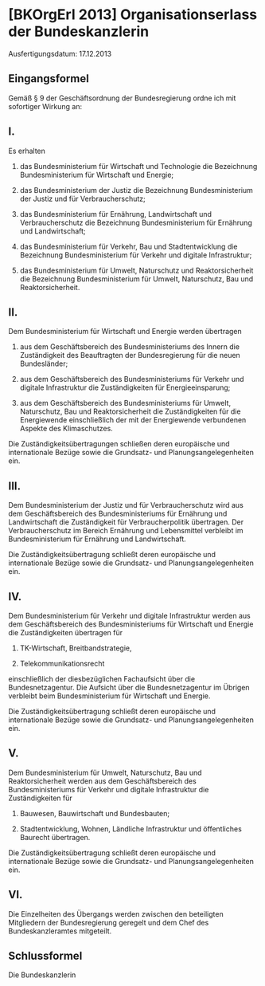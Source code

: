# [BKOrgErl 2013] Organisationserlass der Bundeskanzlerin

Ausfertigungsdatum: 17.12.2013

 

## Eingangsformel

Gemäß § 9 der Geschäftsordnung der Bundesregierung ordne ich mit sofortiger Wirkung an:


## I.

Es erhalten

1. das Bundesministerium für Wirtschaft und Technologie die Bezeichnung Bundesministerium für Wirtschaft und Energie;

2. das Bundesministerium der Justiz die Bezeichnung Bundesministerium der Justiz und für Verbraucherschutz;

3. das Bundesministerium für Ernährung, Landwirtschaft und Verbraucherschutz die Bezeichnung Bundesministerium für Ernährung und Landwirtschaft;

4. das Bundesministerium für Verkehr, Bau und Stadtentwicklung die Bezeichnung Bundesministerium für Verkehr und digitale Infrastruktur;

5. das Bundesministerium für Umwelt, Naturschutz und Reaktorsicherheit die Bezeichnung Bundesministerium für Umwelt, Naturschutz, Bau und Reaktorsicherheit.


## II.

Dem Bundesministerium für Wirtschaft und Energie werden übertragen

1. aus dem Geschäftsbereich des Bundesministeriums des Innern die Zuständigkeit des Beauftragten der Bundesregierung für die neuen Bundesländer;

2. aus dem Geschäftsbereich des Bundesministeriums für Verkehr und digitale Infrastruktur die Zuständigkeiten für Energieeinsparung;

3. aus dem Geschäftsbereich des Bundesministeriums für Umwelt, Naturschutz, Bau und Reaktorsicherheit die Zuständigkeiten für die Energiewende einschließlich der mit der Energiewende verbundenen Aspekte des Klimaschutzes.

Die Zuständigkeitsübertragungen schließen deren europäische und internationale Bezüge sowie die Grundsatz- und Planungsangelegenheiten ein.


## III.

Dem Bundesministerium der Justiz und für Verbraucherschutz wird aus dem Geschäftsbereich des Bundesministeriums für Ernährung und Landwirtschaft die Zuständigkeit für Verbraucherpolitik übertragen. Der Verbraucherschutz im Bereich Ernährung und Lebensmittel verbleibt im Bundesministerium für Ernährung und Landwirtschaft.

Die Zuständigkeitsübertragung schließt deren europäische und internationale Bezüge sowie die Grundsatz- und Planungsangelegenheiten ein.


## IV.

Dem Bundesministerium für Verkehr und digitale Infrastruktur werden aus dem Geschäftsbereich des Bundesministeriums für Wirtschaft und Energie die Zuständigkeiten übertragen für

1. TK-Wirtschaft, Breitbandstrategie,

2. Telekommunikationsrecht

einschließlich der diesbezüglichen Fachaufsicht über die Bundesnetzagentur. Die Aufsicht über die Bundesnetzagentur im Übrigen verbleibt beim Bundesministerium für Wirtschaft und Energie.

Die Zuständigkeitsübertragung schließt deren europäische und internationale Bezüge sowie die Grundsatz- und Planungsangelegenheiten ein.


## V.

Dem Bundesministerium für Umwelt, Naturschutz, Bau und Reaktorsicherheit werden aus dem Geschäftsbereich des Bundesministeriums für Verkehr und digitale Infrastruktur die Zuständigkeiten für

1. Bauwesen, Bauwirtschaft und Bundesbauten;

2. Stadtentwicklung, Wohnen, Ländliche Infrastruktur und öffentliches Baurecht übertragen.

Die Zuständigkeitsübertragung schließt deren europäische und internationale Bezüge sowie die Grundsatz- und Planungsangelegenheiten ein.


## VI.

Die Einzelheiten des Übergangs werden zwischen den beteiligten Mitgliedern der Bundesregierung geregelt und dem Chef des Bundeskanzleramtes mitgeteilt.


## Schlussformel

Die Bundeskanzlerin
